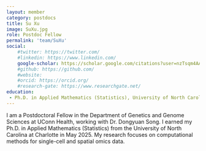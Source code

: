 ```yaml
---
layout: member
category: postdocs
title: Su Xu
image: SuXu.jpg
role: Postdoc Fellow
permalink: 'team/SuXu'
social:
    #twitter: https://twitter.com/
    #linkedin: https://www.linkedin.com/
    google-scholar: https://scholar.google.com/citations?user=nzTsqm4AAAAJ&hl=en
    #github: https://github.com/
    #website:
    #orcid: https://orcid.org/
    #research-gate: https://www.researchgate.net/
education:
 - Ph.D. in Applied Mathematics (Statistics), University of North Carolina,  Charlotte
---
```


I am a Postdoctoral Fellow in the Department of Genetics and Genome Sciences at UConn Health, working with Dr. Dongyuan Song. I earned my Ph.D. in Applied Mathematics (Statistics) from the University of North Carolina at Charlotte in May 2025. My research focuses on computational methods for single-cell and spatial omics data.

